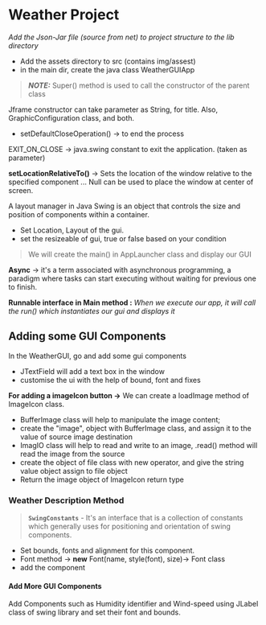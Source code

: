 # Weather Project

*Add the Json-Jar file (source from net) to project structure
to the lib directory*

* Add the assets directory to src (contains img/assest)
* in the main dir, create the java class WeatherGUIApp

> **_NOTE:_**  Super() method is used to call the constructor of the parent class

Jframe constructor can take parameter as String, for title.
Also, GraphicConfiguration class, and both.

* setDefaultCloseOperation() -> to end the process
 
EXIT_ON_CLOSE -> java.swing constant to exit the application. (taken as parameter)

**setLocationRelativeTo()** -> Sets the
location of the window relative to the specified component ... Null can be used to place the window at center of screen.

A layout manager in Java Swing is an object that controls  the size and position of components within a container.

* Set Location, Layout of the gui.
* set the resizeable of gui, true or false based on your condition

> We will create the main() in AppLauncher class and display our GUI

__Async__ -> it's a term associated with asynchronous programming, a paradigm where tasks can start
executing without waiting for previous one to finish.

__Runnable interface in Main method :__
*When we execute our app, it will call the run() which instantiates our gui and displays it*

## Adding some GUI Components

In the WeatherGUI, go and add some gui components
* JTextField will add a text box in the window
* customise the ui with the help of bound, font and fixes


**For adding a imageIcon button ->**  We can create a loadImage method of ImageIcon class.

* BufferImage class will help to manipulate the image content;
* create the "image", object with BufferImage class, and assign it to the value of source image destination
* ImagIO class will help to read and write to an image, .read() method will read the image from the source
* create the object of file class with new operator, and give the string value object assign to file object
* Return the image object of ImageIcon return type

### Weather Description Method

> **`SwingConstants`** - It's an interface that is a collection of constants which generally uses for positioning and orientation of swing components.

* Set bounds, fonts and alignment for this component.
* Font method -> **new** Font(name, style(font), size)-> Font class
* add the component

#### Add More GUI Components 

Add Components such as Humidity identifier and Wind-speed using JLabel class of swing library and set their font and bounds.

## 